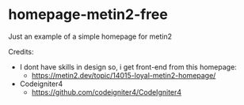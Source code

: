 # homepage-metin2-free
Just an example of a simple homepage for metin2


Credits:
  * I dont have skills in design so, i get front-end from this homepage:
      - https://metin2.dev/topic/14015-loyal-metin2-homepage/
  * Codeigniter4
      - https://github.com/codeigniter4/CodeIgniter4
